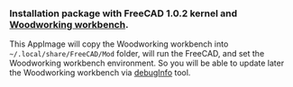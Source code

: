 ### Installation package with FreeCAD 1.0.2 kernel and [Woodworking workbench](https://github.com/dprojects/Woodworking).

This AppImage will copy the Woodworking workbench into `~/.local/share/FreeCAD/Mod` folder, will run the FreeCAD, and set the Woodworking workbench environment. So you will be able to update later the Woodworking workbench via [debugInfo](https://github.com/dprojects/Woodworking/tree/master/Docs#debuginfo) tool.
